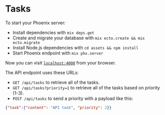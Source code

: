 # Tasks

To start your Phoenix server:

  * Install dependencies with `mix deps.get`
  * Create and migrate your database with `mix ecto.create && mix ecto.migrate`
  * Install Node.js dependencies with `cd assets && npm install`
  * Start Phoenix endpoint with `mix phx.server`

Now you can visit [`localhost:4000`](http://localhost:4000) from your browser.

The API endpoint uses these URLs:

- `GET /api/tasks` to retrieve all of the tasks.
- `GET /api/tasks?priority=1` to retrieve all of the tasks based on priority (1-3).
- `POST /api/tasks` to send a priority with a payload like this:

```json
{"task":{"content": "API task", "priority": 2}}
```
